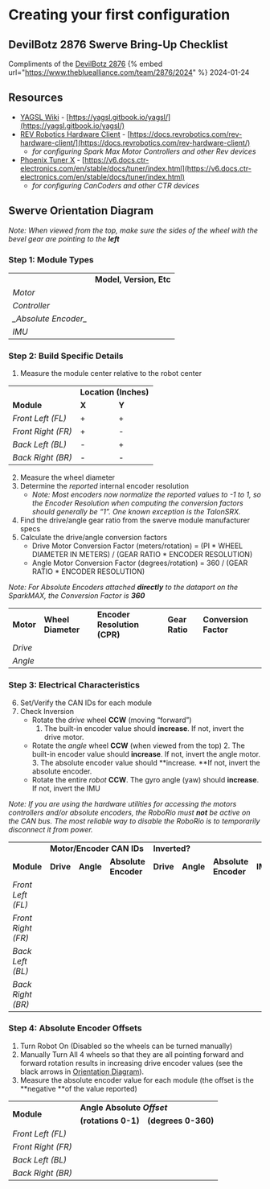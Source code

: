 # Creating your first configuration

## DevilBotz 2876 Swerve Bring-Up Checklist
Compliments of the [DevilBotz 2876](https://devilbotz.org/) {% embed url="https://www.thebluealliance.com/team/2876/2024" %}
2024-01-24


## Resources



* [YAGSL Wiki](https://yagsl.gitbook.io/yagsl/) - [https://yagsl.gitbook.io/yagsl/](https://yagsl.gitbook.io/yagsl/)
* [REV Robotics Hardware Client](https://docs.revrobotics.com/rev-hardware-client/) - [https://docs.revrobotics.com/rev-hardware-client/](https://docs.revrobotics.com/rev-hardware-client/)
    * _for configuring Spark Max Motor Controllers and other Rev devices_
* [Phoenix Tuner X](https://pro.docs.ctr-electronics.com/en/stable/docs/hardware-reference/cancoder/index.html) - [https://v6.docs.ctr-electronics.com/en/stable/docs/tuner/index.html](https://v6.docs.ctr-electronics.com/en/stable/docs/tuner/index.html)
    * _for configuring CanCoders and other CTR devices_


## Swerve Orientation Diagram

_Note: When viewed from the top, make sure the sides of the wheel with the bevel gear are pointing to the **left**_


### 


### Step 1: Module Types


<table>

  <tr>
   <td>
   </td>
   <td><strong>Model, Version, Etc</strong>

   </td>
  </tr>
  <tr>
   <td><em>Motor</em>

   </td>
   <td>
   </td>
  </tr>
  <tr>
   <td><em>Controller</em>

   </td>
   <td>
   </td>
  </tr>
  <tr>
   <td><em>_Absolute Encoder_</em>

   </td>
   <td>
   </td>
  </tr>
  <tr>
   <td><em>IMU</em>

   </td>
   <td>
   </td>
  </tr>
</table>



### Step 2: Build Specific Details



1. Measure the module center relative to the robot center

<table>
  <tr>
   <td>
   </td>
   <td colspan="4" >
<strong>Location (Inches)</strong>
   </td>
  </tr>
  <tr>
   <td><strong>Module</strong>
   </td>
   <td colspan="2" ><strong>X</strong>
   </td>
   <td colspan="2" ><strong>Y</strong>
   </td>
  </tr>
  <tr>
   <td><em>Front Left (FL)</em>
   </td>
   <td>+
   </td>
   <td>
   </td>
   <td>+
   </td>
   <td>
   </td>
  </tr>
  <tr>
   <td><em>Front Right (FR)</em>
   </td>
   <td>+
   </td>
   <td>
   </td>
   <td>-
   </td>
   <td>
   </td>
  </tr>
  <tr>
   <td><em>Back Left (BL)</em>
   </td>
   <td>-
   </td>
   <td>
   </td>
   <td>+
   </td>
   <td>
   </td>
  </tr>
  <tr>
   <td><em>Back Right (BR)</em>
   </td>
   <td>-
   </td>
   <td>
   </td>
   <td>-
   </td>
   <td>
   </td>
  </tr>
</table>




2. Measure the wheel diameter
3. Determine the _reported_ internal encoder resolution
    * _Note: Most encoders now normalize the reported values to -1 to 1, so the Encoder Resolution when computing the conversion factors should generally be “1”. One known exception is the TalonSRX._
4. Find the drive/angle gear ratio from the swerve module manufacturer specs
5. Calculate the drive/angle conversion factors
    * Drive Motor Conversion Factor (meters/rotation) = (PI * WHEEL DIAMETER IN METERS) / (GEAR RATIO * ENCODER RESOLUTION)
    * Angle Motor Conversion Factor (degrees/rotation) = 360 / (GEAR RATIO * ENCODER RESOLUTION)

_Note: For Absolute Encoders attached **directly** to the dataport on the SparkMAX, the Conversion Factor is **360**_


<table>
  <tr>
   <td><strong>Motor</strong>
   </td>
   <td><strong>Wheel Diameter</strong>
   </td>
   <td><strong>Encoder Resolution (CPR)</strong>
   </td>
   <td><strong>Gear Ratio</strong>
   </td>
   <td><strong>Conversion Factor</strong>
   </td>
  </tr>
  <tr>
   <td><em>Drive</em>
   </td>
   <td>
   </td>
   <td>
   </td>
   <td>
   </td>
   <td>
   </td>
  </tr>
  <tr>
   <td><em>Angle</em>
   </td>
   <td>
   </td>
   <td>
   </td>
   <td>
   </td>
   <td>
   </td>
  </tr>
</table>



### Step 3: Electrical Characteristics



6. Set/Verify the CAN IDs for each module
7. Check Inversion
    * Rotate the _drive_ wheel **CCW** (moving “forward”)
        1. The built-in encoder value should **increase**. If not, invert the drive motor.
    * Rotate the _angle_ wheel **CCW** (when viewed from the top)
        2. The built-in encoder value should **increase**. If not, invert the angle motor.
        3. The absolute encoder value should **increase. **If not, invert the absolute encoder.
    * Rotate the entire _robot_ **CCW**. The gyro angle (yaw) should **increase**. If not, invert the IMU

_Note: If you are using the hardware utilities for accessing the motors controllers and/or absolute encoders, the RoboRio must **not** be active on the CAN bus. The most reliable way to disable the RoboRio is to temporarily disconnect it from power._


<table>
  <tr>
   <td>
   </td>
   <td colspan="3" ><strong>Motor/Encoder CAN IDs</strong>
   </td>
   <td colspan="4" ><strong>Inverted?</strong>
   </td>
  </tr>
  <tr>
   <td><strong>Module</strong>
   </td>
   <td><strong>Drive</strong>
   </td>
   <td><strong>Angle</strong>
   </td>
   <td><strong>Absolute Encoder</strong>
   </td>
   <td><strong>Drive</strong>
   </td>
   <td><strong>Angle</strong>
   </td>
   <td><strong>Absolute Encoder</strong>
   </td>
   <td><strong>IMU</strong>
   </td>
  </tr>
  <tr>
   <td><em>Front Left (FL)</em>
   </td>
   <td>
   </td>
   <td>
   </td>
   <td>
   </td>
   <td>
   </td>
   <td>
   </td>
   <td>
   </td>
   <td rowspan="4" >
   </td>
  </tr>
  <tr>
   <td><em>Front Right (FR)</em>
   </td>
   <td>
   </td>
   <td>
   </td>
   <td>
   </td>
   <td>
   </td>
   <td>
   </td>
   <td>
   </td>
  </tr>
  <tr>
   <td><em>Back Left (BL)</em>
   </td>
   <td>
   </td>
   <td>
   </td>
   <td>
   </td>
   <td>
   </td>
   <td>
   </td>
   <td>
   </td>
  </tr>
  <tr>
   <td><em>Back Right (BR)</em>
   </td>
   <td>
   </td>
   <td>
   </td>
   <td>
   </td>
   <td>
   </td>
   <td>
   </td>
   <td>
   </td>
  </tr>
</table>



### Step 4: Absolute Encoder Offsets



1. Turn Robot On (Disabled so the wheels can be turned manually)
2. Manually Turn All 4 wheels so that they are all pointing forward and forward rotation results in increasing drive encoder values (see the black arrows in [Orientation Diagram](#heading=h.u8eagn3t9su4)).
3. Measure the absolute encoder value for each module (the offset is the **negative **of the value reported)

<table>
  <tr>
   <td rowspan="2" >
<strong>Module</strong>
   </td>
   <td colspan="2" ><strong>Angle Absolute <em>Offset</em></strong>
   </td>
  </tr>
  <tr>
   <td><strong>(rotations 0-1)</strong>
   </td>
   <td><strong>(degrees 0-360)</strong>
   </td>
  </tr>
  <tr>
   <td><em>Front Left (FL)</em>
   </td>
   <td>
   </td>
   <td>
   </td>
  </tr>
  <tr>
   <td><em>Front Right (FR)</em>
   </td>
   <td>
   </td>
   <td>
   </td>
  </tr>
  <tr>
   <td><em>Back Left (BL)</em>
   </td>
   <td>
   </td>
   <td>
   </td>
  </tr>
  <tr>
   <td><em>Back Right (BR)</em>
   </td>
   <td>
   </td>
   <td>
   </td>
  </tr>
</table>
